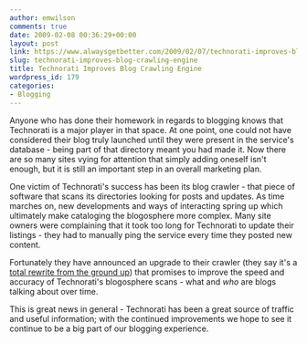 ```yaml
---
author: emwilson
comments: true
date: 2009-02-08 00:36:29+00:00
layout: post
link: https://www.alwaysgetbetter.com/2009/02/07/technorati-improves-blog-crawling-engine/
slug: technorati-improves-blog-crawling-engine
title: Technorati Improves Blog Crawling Engine
wordpress_id: 179
categories:
- Blogging
---
```


Anyone who has done their homework in regards to blogging knows that Technorati is a major player in that space. At one point, one could not have considered their blog truly launched until they were present in the service's database - being part of that directory meant you had made it. Now there are so many sites vying for attention that simply adding oneself isn't enough, but it is still an important step in an overall marketing plan.

One victim of Technorati's success has been its blog crawler - that piece of software that scans its directories looking for posts and updates. As time marches on, new developments and ways of interacting spring up which ultimately make cataloging the blogosphere more complex. Many site owners were complaining that it took too long for Technorati to update their listings - they had to manually ping the service every time they posted new content.

Fortunately they have announced an upgrade to their crawler (they say it's a [total rewrite from the ground up](http://technorati.com/weblog/2009/02/473.html)) that promises to improve the speed and accuracy of Technorati's blogosphere scans - what and _who_ are blogs talking about over time.

This is great news in general - Technorati has been a great source of traffic and useful information; with the continued improvements we hope to see it continue to be a big part of our blogging experience.
